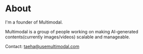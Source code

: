 # About

I'm a founder of Multimodal.

Multimodal is a group of people working on making AI-generated contents(currently images/videos) scalable and manageable.

Contact: taeha@usemultimodal.com 
